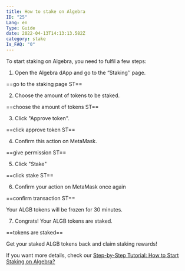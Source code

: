 ```yaml
---
title: How to stake on Algebra
ID: "25"
Lang: en
Type: Guide
date: 2022-04-13T14:13:13.582Z
category: stake
Is_FAQ: "0"
---
```

To start staking on Algebra, you need to fulfil a few steps:

1. Open the Algebra dApp and go to the “Staking’’ page.

\==go to the staking page ST==

2. Choose the amount of tokens to be staked.

\==choose the amount of tokens ST==

3. Click "Approve token".

\==click approve token ST==

4. Confirm this action on MetaMask.

\==give permission ST==

5. Click "Stake"

\==click stake ST==

6. Confirm your action on MetaMask once again

\==confirm transaction ST==

Your ALGB tokens will be frozen for 30 minutes.

7. Congrats! Your ALGB tokens are staked.

\==tokens are staked==



Get your staked ALGB tokens back and claim staking rewards!

If you want more details, check our [Step-by-Step Tutorial: How to Start Staking on Algebra?](https://medium.com/@crypto_algebra/we-are-thrilled-to-announce-a-brand-new-feature-on-the-algebra-dex-algb-staking-is-almost-here-b6480b0d8f2f)